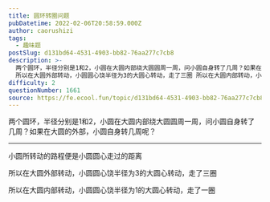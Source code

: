 ```yaml
---
title: 圆环转圈问题
pubDatetime: 2022-02-06T20:58:59.000Z
author: caorushizi
tags:
  - 趣味题
postSlug: d131bd64-4531-4903-bb82-76aa277c7cb8
description: >-
  两个圆环，半径分别是1和2，小圆在大圆内部绕大圆圆周一周，问小圆自身转了几周？如果在大圆的外部，小圆自身转几周呢？ 小圆所转动的路程便是小圆圆心走过的距离
  所以在大圆外部转动，小圆圆心饶半径为3的大圆心转动，走了三圈 所以在大圆内部转动，小圆圆心饶半径为1的大圆心转动，走了一圈
difficulty: 2
questionNumber: 1661
source: https://fe.ecool.fun/topic/d131bd64-4531-4903-bb82-76aa277c7cb8
---
```


两个圆环，半径分别是1和2，小圆在大圆内部绕大圆圆周一周，问小圆自身转了几周？如果在大圆的外部，小圆自身转几周呢？

---

小圆所转动的路程便是小圆圆心走过的距离

所以在大圆外部转动，小圆圆心饶半径为3的大圆心转动，走了三圈

所以在大圆内部转动，小圆圆心饶半径为1的大圆心转动，走了一圈
